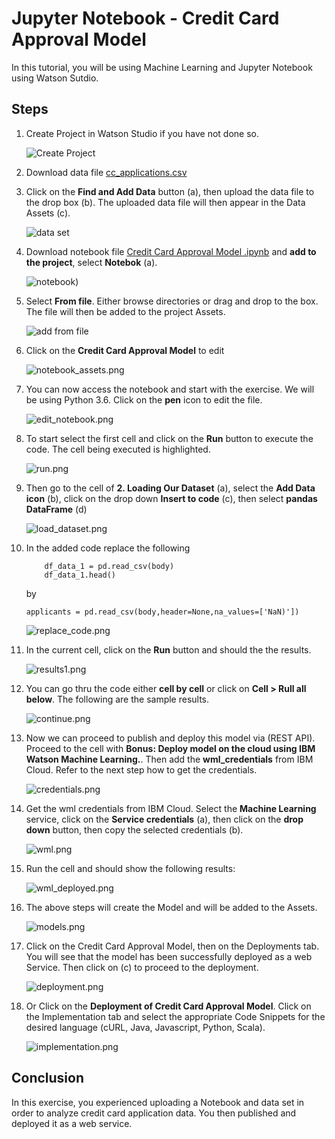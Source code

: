 # Jupyter Notebook - Credit Card Approval Model

In this tutorial, you will be using Machine Learning and Jupyter Notebook using Watson Sutdio.

## Steps

1. Create Project in Watson Studio if you have not done so.

    ![Create Project](Images/create_project.png)

2. Download data file [cc_applications.csv](https://gist.github.com/IraAngeles-IBM/ea680e80b7ddcabd98d334475c87255a)

3. Click on the **Find and Add Data** button (a), then upload the data file to the drop box (b). The uploaded data file will then appear in the Data Assets (c).

    ![data set](Images/data_set.png)

4. Download notebook file [Credit Card Approval Model .ipynb](https://gist.github.com/IraAngeles-IBM/ea680e80b7ddcabd98d334475c87255a) and **add to the project**, select **Notebok** (a).  

    ![notebook](Images/notebook.png))

5. Select **From file**.  Either browse directories or drag and drop to the box.  The file will then be added to the project Assets.

    ![add from file](Images/add_notebook.png)

6. Click on the **Credit Card Approval Model** to edit

    ![notebook_assets.png](Images/notebook_assets.png)

7. You can now access the notebook and start with the exercise. We will be using Python 3.6. Click on the **pen** icon to edit the file.

    ![edit_notebook.png](Images/edit_notebook.png)

8. To start select the first cell and click on the **Run** button to execute the code. The cell being executed is highlighted. 

    ![run.png](Images/run.png)

9. Then go to the cell of **2. Loading Our Dataset** (a), select the **Add Data icon** (b), click on the drop down **Insert to code** (c), then select **pandas DataFrame** (d)

    ![load_dataset.png](Images/load_dataset.png)

10. In the added code replace the following

    ``` 
        df_data_1 = pd.read_csv(body)
        df_data_1.head()
    ```
    by
    ```
    applicants = pd.read_csv(body,header=None,na_values=['NaN)'])
    ```

    ![replace_code.png](Images/replace_code.png)

11. In the current cell, click on the **Run** button and should the the results.

    ![results1.png](Images/results1.png)

12. You can go thru the code either **cell by cell** or  click on **Cell > Rull all below**.  The following are the sample results.

    ![continue.png](Images/continue.png)

13. Now we can proceed to publish and deploy this model via (REST API).  Proceed to the cell with **Bonus: Deploy model on the cloud using IBM Watson Machine Learning.**. Then add the **wml_credentials** from IBM Cloud.  Refer to the next step how to get the credentials.

    ![credentials.png](Images/credentials.png)

14. Get the wml credentials from IBM Cloud. Select the **Machine Learning** service, click on the **Service credentials** (a), then click on the **drop down** button, then copy the selected credentials (b).

    ![wml.png](Images/wml.png)

15. Run the cell and should show the following results:

    ![wml_deployed.png](Images/wml_deployed.png)

16. The above steps will create the Model and will be added to the Assets.

    ![models.png](Images/models.png)

17. Click on the Credit Card Approval Model, then on the Deployments tab. You will see that the model has been successfully deployed as a web Service. Then click on (c) to proceed to the deployment.

    ![deployment.png](Images/deployment.png)

18. Or Click on the **Deployment of Credit Card Approval Model**.  Click on the Implementation tab and select the appropriate Code Snippets for the desired language (cURL, Java, Javascript, Python, Scala).

    ![implementation.png](Images/implementation.png)

## Conclusion

In this exercise, you experienced uploading a Notebook and data set in order to analyze credit card application data. You then published and deployed it as a web service.

